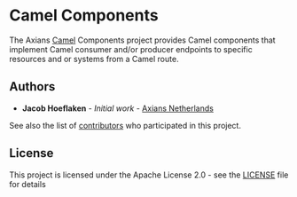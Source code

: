 # Camel Components
The Axians [Camel](http://camel.apache.org) Components project provides Camel components that implement Camel consumer and/or producer endpoints to specific resources and or systems from a Camel route.

## Authors

* **Jacob Hoeflaken** - *Initial work* - [Axians Netherlands](https://github.com/axians-nl)

See also the list of [contributors](https://github.com/axians-nl/camel-components/contributors) who participated in this project.

## License

This project is licensed under the Apache License 2.0 - see the [LICENSE](LICENSE) file for details


